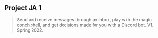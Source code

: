 ## Project JA 1
> Send and receive messages through an inbox, play with the magic conch shell, and get decisions made for you with a Discord bot. V1. Spring 2022.
